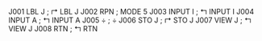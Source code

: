 J001	LBL J		; &rsh; LBL J
J002	RPN		; MODE 5
J003	INPUT I		; &lsh; INPUT I
J004	INPUT A		; &lsh; INPUT A
J005	&divide;		; &divide;
J006	STO J		; &rsh; STO J
J007	VIEW J		; &lsh; VIEW J
J008	RTN		; &lsh; RTN
